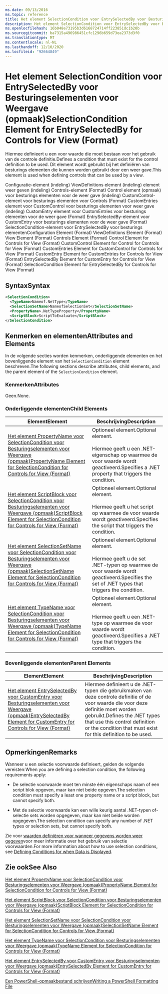 ```yaml
---
ms.date: 09/13/2016
ms.topic: reference
title: Het element SelectionCondition voor EntrySelectedBy voor Besturingselementen voor Weergave (opmaak)
description: Het element SelectionCondition voor EntrySelectedBy voor Besturingselementen voor Weergave (opmaak)
ms.openlocfilehash: 16b048e73195b3d6168724714ff223851dc1b20b
ms.sourcegitcommit: ba7315a496986451cfc1296b659d73ea2373d3f0
ms.translationtype: MT
ms.contentlocale: nl-NL
ms.lasthandoff: 12/10/2020
ms.locfileid: "92664849"
---
```

# <a name="selectioncondition-element-for-entryselectedby-for-controls-for-view-format"></a><span data-ttu-id="26894-103">Het element SelectionCondition voor EntrySelectedBy voor Besturingselementen voor Weergave (opmaak)</span><span class="sxs-lookup"><span data-stu-id="26894-103">SelectionCondition Element for EntrySelectedBy for Controls for View (Format)</span></span>

<span data-ttu-id="26894-104">Hiermee definieert u een voor waarde die moet bestaan voor het gebruik van de controle definitie.</span><span class="sxs-lookup"><span data-stu-id="26894-104">Defines a condition that must exist for the control definition to be used.</span></span> <span data-ttu-id="26894-105">Dit element wordt gebruikt bij het definiëren van besturings elementen die kunnen worden gebruikt door een weer gave.</span><span class="sxs-lookup"><span data-stu-id="26894-105">This element is used when defining controls that can be used by a view.</span></span>

<span data-ttu-id="26894-106">Configuratie-element (indeling) ViewDefinitions element (indeling) element weer geven (indeling) Controls-element (Format) Control element (opmaak) voor besturings elementen voor de weer gave (indeling) CustomControl-element voor besturings elementen voor Controls (Format) CustomEntries element voor CustomControl voor besturings elementen voor weer gave (indeling) CustomEntry element voor CustomEntries voor besturings elementen voor de weer gave (Format) EntrySelectedBy-element voor CustomEntry voor besturings elementen voor de weer gave (Format) SelectionCondition-element voor EntrySelectedBy voor besturings elementen</span><span class="sxs-lookup"><span data-stu-id="26894-106">Configuration Element (Format) ViewDefinitions Element (Format) View Element (Format) Controls Element (Format) Control Element for Controls for View (Format) CustomControl Element for Control for Controls for View (Format) CustomEntries Element for CustomControl for Controls for View (Format) CustomEntry Element for CustomEntries for Controls for View (Format) EntrySelectedBy Element for CustomEntry for Controls for View (Format) SelectionCondition Element for EntrySelectedBy for Controls for View (Format)</span></span>

## <a name="syntax"></a><span data-ttu-id="26894-107">Syntax</span><span class="sxs-lookup"><span data-stu-id="26894-107">Syntax</span></span>

```xml
<SelectionCondition>
  <TypeName>Nameof.NetType</TypeName>
  <SelectionSetName>NameofSelectionSet</SelectionSetName>
  <PropertyName>.NetTypeProperty</PropertyName>
  <ScriptBlock>ScriptToEvaluate</ScriptBlock>
</SelectionCondition>
```

## <a name="attributes-and-elements"></a><span data-ttu-id="26894-108">Kenmerken en elementen</span><span class="sxs-lookup"><span data-stu-id="26894-108">Attributes and Elements</span></span>

<span data-ttu-id="26894-109">In de volgende secties worden kenmerken, onderliggende elementen en het bovenliggende element van het `SelectionCondition` element beschreven.</span><span class="sxs-lookup"><span data-stu-id="26894-109">The following sections describe attributes, child elements, and the parent element of the `SelectionCondition` element.</span></span>

### <a name="attributes"></a><span data-ttu-id="26894-110">Kenmerken</span><span class="sxs-lookup"><span data-stu-id="26894-110">Attributes</span></span>

<span data-ttu-id="26894-111">Geen.</span><span class="sxs-lookup"><span data-stu-id="26894-111">None.</span></span>

### <a name="child-elements"></a><span data-ttu-id="26894-112">Onderliggende elementen</span><span class="sxs-lookup"><span data-stu-id="26894-112">Child Elements</span></span>

|<span data-ttu-id="26894-113">Element</span><span class="sxs-lookup"><span data-stu-id="26894-113">Element</span></span>|<span data-ttu-id="26894-114">Beschrijving</span><span class="sxs-lookup"><span data-stu-id="26894-114">Description</span></span>|
|-------------|-----------------|
|[<span data-ttu-id="26894-115">Het element PropertyName voor SelectionCondition voor Besturingselementen voor Weergave (opmaak)</span><span class="sxs-lookup"><span data-stu-id="26894-115">PropertyName Element for SelectionCondition for Controls for View (Format)</span></span>](./propertyname-element-for-selectioncondition-for-controls-for-view-format.md)|<span data-ttu-id="26894-116">Optioneel element.</span><span class="sxs-lookup"><span data-stu-id="26894-116">Optional element.</span></span><br /><br /> <span data-ttu-id="26894-117">Hiermee geeft u een .NET-eigenschap op waarmee de voor waarde wordt geactiveerd.</span><span class="sxs-lookup"><span data-stu-id="26894-117">Specifies a .NET property that triggers the condition.</span></span>|
|[<span data-ttu-id="26894-118">Het element ScriptBlock voor SelectionCondition voor Besturingselementen voor Weergave (opmaak)</span><span class="sxs-lookup"><span data-stu-id="26894-118">ScriptBlock Element for SelectionCondition for Controls for View (Format)</span></span>](./scriptblock-element-for-selectioncondition-for-controls-for-view-format.md)|<span data-ttu-id="26894-119">Optioneel element.</span><span class="sxs-lookup"><span data-stu-id="26894-119">Optional element.</span></span><br /><br /> <span data-ttu-id="26894-120">Hiermee geeft u het script op waarmee de voor waarde wordt geactiveerd.</span><span class="sxs-lookup"><span data-stu-id="26894-120">Specifies the script that triggers the condition.</span></span>|
|[<span data-ttu-id="26894-121">Het element SelectionSetName voor SelectionCondition voor Besturingselementen voor Weergave (opmaak)</span><span class="sxs-lookup"><span data-stu-id="26894-121">SelectionSetName Element for SelectionCondition for Controls for View (Format)</span></span>](./selectionsetname-element-for-selectioncondition-for-controls-for-view-format.md)|<span data-ttu-id="26894-122">Optioneel element.</span><span class="sxs-lookup"><span data-stu-id="26894-122">Optional element.</span></span><br /><br /> <span data-ttu-id="26894-123">Hiermee geeft u de set .NET-typen op waarmee de voor waarde wordt geactiveerd.</span><span class="sxs-lookup"><span data-stu-id="26894-123">Specifies the set of .NET types that triggers the condition.</span></span>|
|[<span data-ttu-id="26894-124">Het element TypeName voor SelectionCondition voor Besturingselementen voor Weergave (opmaak)</span><span class="sxs-lookup"><span data-stu-id="26894-124">TypeName Element for SelectionCondition for Controls for View (Format)</span></span>](./typename-element-for-selectioncondition-for-controls-for-view-format.md)|<span data-ttu-id="26894-125">Optioneel element.</span><span class="sxs-lookup"><span data-stu-id="26894-125">Optional element.</span></span><br /><br /> <span data-ttu-id="26894-126">Hiermee geeft u een .NET-type op waarmee de voor waarde wordt geactiveerd.</span><span class="sxs-lookup"><span data-stu-id="26894-126">Specifies a .NET type that triggers the condition.</span></span>|

### <a name="parent-elements"></a><span data-ttu-id="26894-127">Bovenliggende elementen</span><span class="sxs-lookup"><span data-stu-id="26894-127">Parent Elements</span></span>

|<span data-ttu-id="26894-128">Element</span><span class="sxs-lookup"><span data-stu-id="26894-128">Element</span></span>|<span data-ttu-id="26894-129">Beschrijving</span><span class="sxs-lookup"><span data-stu-id="26894-129">Description</span></span>|
|-------------|-----------------|
|[<span data-ttu-id="26894-130">Het element EntrySelectedBy voor CustomEntry voor Besturingselementen voor Weergave (opmaak)</span><span class="sxs-lookup"><span data-stu-id="26894-130">EntrySelectedBy Element for CustomEntry for Controls for View (Format)</span></span>](./entryselectedby-element-for-customentry-for-controls-for-view-format.md)|<span data-ttu-id="26894-131">Hiermee definieert u de .NET-typen die gebruikmaken van deze controle definitie of de voor waarde die voor deze definitie moet worden gebruikt.</span><span class="sxs-lookup"><span data-stu-id="26894-131">Defines the .NET types that use this control definition or the condition that must exist for this definition to be used.</span></span>|

## <a name="remarks"></a><span data-ttu-id="26894-132">Opmerkingen</span><span class="sxs-lookup"><span data-stu-id="26894-132">Remarks</span></span>

<span data-ttu-id="26894-133">Wanneer u een selectie voorwaarde definieert, gelden de volgende vereisten:</span><span class="sxs-lookup"><span data-stu-id="26894-133">When you are defining a selection condition, the following requirements apply:</span></span>

- <span data-ttu-id="26894-134">De selectie voorwaarde moet ten minste één eigenschaps naam of een script blok opgeven, maar kan niet beide opgeven.</span><span class="sxs-lookup"><span data-stu-id="26894-134">The selection condition must specify a least one property name or a script block, but cannot specify both.</span></span>

- <span data-ttu-id="26894-135">Met de selectie voorwaarde kan een wille keurig aantal .NET-typen of-selectie sets worden opgegeven, maar kan niet beide worden opgegeven.</span><span class="sxs-lookup"><span data-stu-id="26894-135">The selection condition can specify any number of .NET types or selection sets, but cannot specify both.</span></span>

<span data-ttu-id="26894-136">Zie voor [waarden definiëren voor wanneer gegevens worden weer gegeven](./defining-conditions-for-displaying-data.md)voor meer informatie over het gebruik van selectie voorwaarden.</span><span class="sxs-lookup"><span data-stu-id="26894-136">For more information about how to use selection conditions, see [Defining Conditions for when Data is Displayed](./defining-conditions-for-displaying-data.md).</span></span>

## <a name="see-also"></a><span data-ttu-id="26894-137">Zie ook</span><span class="sxs-lookup"><span data-stu-id="26894-137">See Also</span></span>

[<span data-ttu-id="26894-138">Het element PropertyName voor SelectionCondition voor Besturingselementen voor Weergave (opmaak)</span><span class="sxs-lookup"><span data-stu-id="26894-138">PropertyName Element for SelectionCondition for Controls for View (Format)</span></span>](./propertyname-element-for-selectioncondition-for-controls-for-view-format.md)

[<span data-ttu-id="26894-139">Het element ScriptBlock voor SelectionCondition voor Besturingselementen voor Weergave (opmaak)</span><span class="sxs-lookup"><span data-stu-id="26894-139">ScriptBlock Element for SelectionCondition for Controls for View (Format)</span></span>](./scriptblock-element-for-selectioncondition-for-controls-for-view-format.md)

[<span data-ttu-id="26894-140">Het element SelectionSetName voor SelectionCondition voor Besturingselementen voor Weergave (opmaak)</span><span class="sxs-lookup"><span data-stu-id="26894-140">SelectionSetName Element for SelectionCondition for Controls for View (Format)</span></span>](./selectionsetname-element-for-selectioncondition-for-controls-for-view-format.md)

[<span data-ttu-id="26894-141">Het element TypeName voor SelectionCondition voor Besturingselementen voor Weergave (opmaak)</span><span class="sxs-lookup"><span data-stu-id="26894-141">TypeName Element for SelectionCondition for Controls for View (Format)</span></span>](./typename-element-for-selectioncondition-for-controls-for-view-format.md)

[<span data-ttu-id="26894-142">Het element EntrySelectedBy voor CustomEntry voor Besturingselementen voor Weergave (opmaak)</span><span class="sxs-lookup"><span data-stu-id="26894-142">EntrySelectedBy Element for CustomEntry for Controls for View (Format)</span></span>](./entryselectedby-element-for-customentry-for-controls-for-view-format.md)

[<span data-ttu-id="26894-143">Een PowerShell-opmaakbestand schrijven</span><span class="sxs-lookup"><span data-stu-id="26894-143">Writing a PowerShell Formatting File</span></span>](./writing-a-powershell-formatting-file.md)
